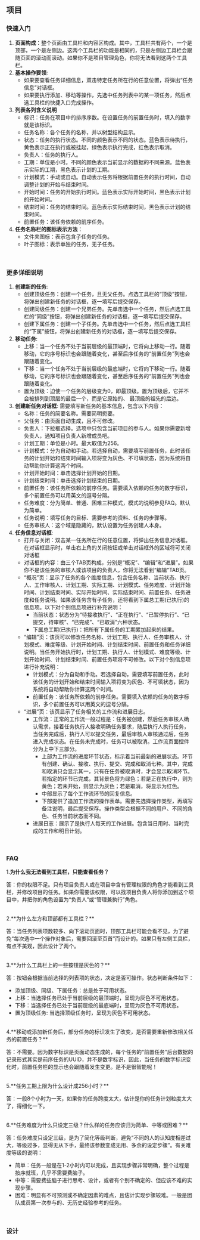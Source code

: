 ## 项目

### 快速入门
1. **页面构成**：整个页面由工具栏和内容区构成。其中，工具栏共有两个，一个是顶部，一个是左侧边。这两个工具栏的功能是相同的，只是左侧边工具栏会跟随页面的滚动而滚动。如果你不是项目管理角色，你将无法看到这两个工具栏。
2. **基本操作要领**: 
	* 如果要查看任务详细信息，双击特定任务所在行的任意位置，将弹出“任务信息”对话框。
	* 如果要执行添加、移动等操作，先选中任务列表中的某一项任务，然后点选工具栏的快捷入口完成操作。
3. **列表各列含义说明**
	* 标识：任务在项目中的排序序数。在设置任务的前置任务时，填入的数字就是该标识。
	* 任务名称：各个任务的名称，并以树型结构显示。
	* 状态：任务的执行状态。不同的颜色表示不同的状态。蓝色表示待执行，黄色表示正在执行或被挂起，绿色表示执行完成，红色表示取消。
	* 负责人：任务的执行人。
	* 工期：单位是小时。不同的颜色表示当前显示的数据的不同来源。蓝色表示实际的工期，黑色表示计划的工期。
	* 计划模式：手动或自动。自动表示任务将根据前置任务的执行时间，自动调整计划的开始与结束时间。
	* 开始时间：任务的开始执行时间。蓝色表示实际开始时间，黑色表示计划的开始时间。
	* 结束时间：任务的结束时间。蓝色表示实际结束时间，黑色表示计划的结束时间。
	* 前置任务：该任务依赖的前序任务。
4. **任务名称栏的图标表示方法**：
	* 文件夹图标：表示包含子任务的任务。
	* 叶子图标：表示单独的任务，无子任务。

<br/>

### 更多详细说明

1. **创建新的任务**: 
	* 创建顶级任务：创建一个任务，且无父任务。点选工具栏的“顶级”按钮，将弹出创建新任务的对话框，逐一填写后提交保存。
	* 创建同级任务：创建一个兄弟任务。先单击选中一个任务，然后点选工具栏的“同级”按钮，将弹出创建新任务的对话框，逐一填写后提交保存。
	* 创建下属任务：创建一个子任务。先单击选中一个任务，然后点选工具栏的“下属”按钮，将弹出创建新任务的对话框，逐一填写后提交保存。
2. **移动任务**: 
	* 上移：当一个任务不处于当前层级的最顶端时，它将向上移动一行。随着移动，它的序号标识也会跟随着变化，甚至后序任务的“前置任务”列也会跟随着变化。
	* 下移：当一个任务不处于当前层级的最底端时，它将向下移动一行。随着移动，它的序号标识也会跟随着变化，甚至后序任务的“前置任务”列也会跟随着变化。
	* 置为顶级：迫使一个任务的层级变为0，即最顶级。置为顶级后，它并不会被排列到顶层的最后一个，而是它原始的、
	最顶级的祖先的后边。
3. **创建新任务对话框**: 需要填写新任务的基本信息，包含以下内容：
	* 名称：任务的简要名称。需要简明扼要。
	* 父任务：由页面自动生成，且不可修改。
	* 负责人：下拉框选择。选项中只包含当前项目的参与人。如果你需要新增负责人，通知项目负责人新增成员吧。
	* 计划工期：单位是小时。最大取值为256。
	* 计划模式：分为自动和手动。若选择自动，需要填写前置任务，此时该任务的计划开始和结束时间输入项将变为灰色、不可填状态，因为系统将自动帮助你计算这两个时间。
	* 计划开始时间：单击选择计划开始的日期。
	* 计划结束时间：单击选择计划结束的日期。
	* 前置任务：该任务所依赖的前序任务。需要填入依赖的任务的数字标识，多个前置任务可以用英文的逗号分隔。
	* 任务难度：分为简单、普通、困难三种模式，模式的说明参见FAQ。默认为简单。
	* 任务说明：填写任务的目标、需要参考的资料、任务的步骤等。
	* 任务审核人：这个域是隐藏的，默认设置为任务创建人本身。
4. **任务信息对话框**: 
	* 打开与关闭：双击某一任务所在行的任意位置，将弹出任务信息对话框。在对话框显示时，单击右上角的关闭按钮或单击对话框外的区域将可关闭对话框
	* 对话框的内容：由三个TAB页构成，分别是“概况”、“编辑”和“进展”。如果你不是该任务的审核人或该项目的负责人，你将无法看到“编辑”TAB页。
	* “概况”页：显示了任务的各个维度信息，包含任务名称、当前状态、执行人、工作审核人、计划工期、实际工期、计划模式、任务难度、计划开始时间、计划结束时间、实际开始时间、实际结束时间、前置任务、任务进度和任务说明。如果该任务含有子任务，还将看到下属总工期(已执行)的信息项。以下对个别信息项进行补充说明：
		* 当前状态：状态分为“待接收执行”、“正在执行”、“已暂停执行”、“已提交，待审核”、“已完成”、“已取消”六种状态。
		* 下属总工期(已执行)：把所有下属任务的工期累加起来的结果。
	*  “编辑”页：该页可以修改任务名称、计划工期、执行人、任务审核人、计划模式、难度等级、计划开始时间、计划结束时间、前置任务和任务详细说明。当任务开始执行时，计划工期、执行人、计划模式、难度等级、计划开始时间、计划结束时间、前置任务项将不可修改。以下对个别信息项进行补充说明：
		* 计划模式：分为自动和手动。若选择自动，需要填写前置任务，此时该任务的计划开始和结束时间输入项将变为灰色、不可填状态，因为系统将自动帮助你计算这两个时间。
		* 前置任务：该任务所依赖的前序任务。需要填入依赖的任务的数字标识，多个前置任务可以用英文的逗号分隔。
	*  “进展”页：该页显示了任务相关的工作流和进展日志。
		* 工作流：正常的工作流一般过程是：任务被创建，然后任务审核人确认需求，接着任务执行人接收明确任务要求，随后执行人执行任务，当任务完成后，执行人可以提交任务，最后审核人审核通过后，任务进入完成状态。在任务未完成时，任务可以被取消。工作流页面控件分为上中下三部分。
			* 上部为工作流的进度环节状态，标示着当前最新的进展状态。环节有创建、确认、接收、执行、提交、完成和取消七种。其中，完成和取消只会显示其一，只有在任务被取消时，才会显示取消环节。若指定的环节已完成，其背景色将为绿色；若是正在执行中，则为黄色；若未开始，则显示为灰色；若是取消，将显示为红色。
			* 中部显示了每个工作流环节的回复信息。
			* 下部提供了追加工作流的操作表单。需要先选择操作类型，再填写备注说明，最后提交保存。操作类型会根据不同的用户、不同的角色、任务当前状态而不同。
		* 进展日志：展示了是执行人每天的工作进展。包含当日用时、当时完成的工作和明日计划。	
<br/>

### FAQ
1.**为什么我无法看到工具栏，只能查看任务？**

答：你的权限不足。只有项目负责人或在项目中含有管理权限的角色才能看到工具栏，并修改项目的任务。如果你需要该权限，可以找项目负责人将你添加到这个项目中，并把你的角色设置为“负责人”或“管理兼执行”角色。

<br/>
2.**为什么左方和顶部都有工具栏？**

答：当任务列表项数较多、向下滚动页面时，顶部工具栏可能会看不见，为了避免“每次选中一个操作对象后，需要回滚至页首”而设计的。如果只有左侧工具栏，有点不美观，因此设计了两个。

<br/>
3.**为什么工具栏上的一些按钮是灰色的？**

答：按钮会根据当前选择的列表项的状态，决定是否可操作。状态判断条件如下：
* 添加顶级、同级、下属任务：总是处于可用状态。
* 上移：当选择任务已处于当前层级的最顶端时，呈现为灰色不可用状态。
* 下移：当选择任务已处于当前层级的最底端时，呈现为灰色不可用状态。
* 置为顶级任务: 当选择顶级任务时，呈现为灰色不可用状态。

<br/>
4.**移动或添加新任务后，部分任务的标识发生了改变，是否需要重新修改相关任务的前置任务？**

答：不需要。因为数字标识是页面动态生成的，每个任务的“前置任务”后台数据的记录形式其实是前序任务的UUID，并不是数字标识，因此，当任务的数字标识变化时，前置任务栏的显示也会跟随着发生变更。是不是很智能呢！

<br/>
5.**任务工期上限为什么设计成256小时？**

答：一般8个小时为一天，如果你的任务跨度太大，估计是你的任务计划粒度太大了，得细化一下。

<br/>
6.**任务难度为什么只设定三级？什么样的任务应该归为简单、中等或困难？**

答：任务难度只设定三级，是为了简化等级判断，避免“不同的人的认知度相差过大，等级过多，显得无从下手，最终该参数变成无用、多余的设定步骤”。有关难度等级的说明：

* 简单：任务一般是在1-2小时内可以完成，且实现步骤非常明确，整个过程是按序就班，几乎不需要费脑子。
* 中等：需要费些脑子进行思考、设计，或者有个别不确定的、但应该不难的实现步骤。
* 困难：明显有不可预测或不确定因素的难点，且估计实现步骤较难。一般是团队成员第一次参与的、无历史经验参考的任务。

<br/>

### 设计
